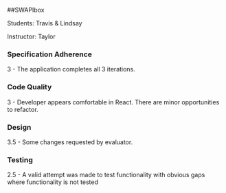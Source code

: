 ##SWAPIbox

Students: Travis & Lindsay

Instructor: Taylor

### Specification Adherence

3 - The application completes all 3 iterations.

### Code Quality

3 - Developer appears comfortable in React. There are minor opportunities to refactor.

### Design

3.5 - Some changes requested by evaluator.

### Testing

2.5 - A valid attempt was made to test functionality with obvious gaps where functionality is not tested
